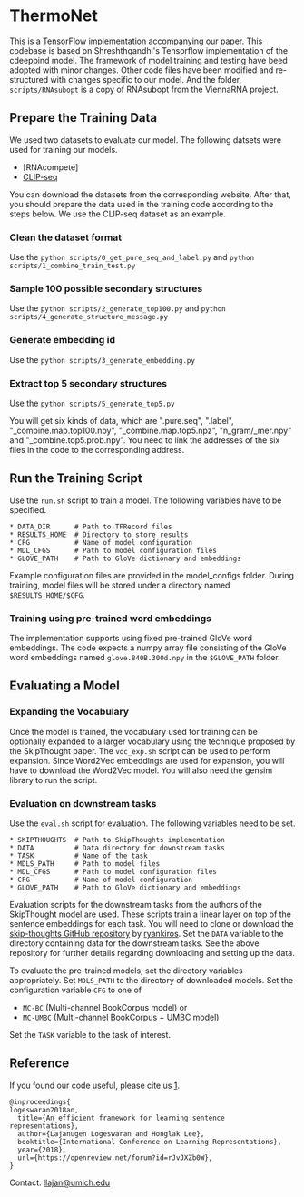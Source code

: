 # ThermoNet
This is a TensorFlow implementation accompanying our paper. This codebase is based on Shreshthgandhi's Tensorflow implementation of the cdeepbind model. The framework of model training and testing have beed adopted with minor changes. Other code files have been modified and re-structured with changes specific to our model. And the folder, `scripts/RNAsubopt` is a copy of RNAsubopt from the ViennaRNA  project.

## Prepare the Training Data
We used two datasets to evaluate our model.
The following datsets were used for training our models.
* [RNAcompete]
* [CLIP-seq](https://github.com/mstrazar/iONMF)

You can download the datasets from the corresponding website. 
After that, you should prepare the data used in the training code according to the steps below. We use the CLIP-seq dataset as an example.

### Clean the dataset format
Use the `python scripts/0_get_pure_seq_and_label.py` and `python scripts/1_combine_train_test.py`

### Sample 100 possible secondary structures
Use the `python scripts/2_generate_top100.py` and `python scripts/4_generate_structure_message.py`

### Generate embedding id
Use the `python scripts/3_generate_embedding.py`

### Extract top 5 secondary structures 
Use the `python scripts/5_generate_top5.py`

You will get six kinds of data, which are ".pure.seq", ".label", "\_combine.map.top100.npy", "\_combine.map.top5.npz", "n_gram/\_mer.npy" and "\_combine.top5.prob.npy". You need to link the addresses of the six files in the code to the corresponding address.

## Run the Training Script

Use the `run.sh` script to train a model. 
The following variables have to be specified.

```
* DATA_DIR      # Path to TFRecord files
* RESULTS_HOME  # Directory to store results
* CFG           # Name of model configuration 
* MDL_CFGS      # Path to model configuration files
* GLOVE_PATH    # Path to GloVe dictionary and embeddings
```

Example configuration files are provided in the model\_configs folder. During training, model files will be stored under a directory named `$RESULTS_HOME/$CFG`.

### Training using pre-trained word embeddings

The implementation supports using fixed pre-trained GloVe word embeddings.
The code expects a numpy array file consisting of the GloVe word embeddings named `glove.840B.300d.npy` in the `$GLOVE_PATH` folder.

## Evaluating a Model

### Expanding the Vocabulary

Once the model is trained, the vocabulary used for training can be optionally expanded to a larger vocabulary using the technique proposed by the SkipThought paper. 
The `voc_exp.sh` script can be used to perform expansion. 
Since Word2Vec embeddings are used for expansion, you will have to download the Word2Vec model. 
You will also need the gensim library to run the script.

### Evaluation on downstream tasks

Use the `eval.sh` script for evaluation. The following variables need to be set.

```
* SKIPTHOUGHTS  # Path to SkipThoughts implementation
* DATA          # Data directory for downstream tasks
* TASK          # Name of the task
* MDLS_PATH     # Path to model files
* MDL_CFGS      # Path to model configuration files
* CFG           # Name of model configuration 
* GLOVE_PATH    # Path to GloVe dictionary and embeddings
```

Evaluation scripts for the downstream tasks from the authors of the SkipThought model are used. These scripts train a linear layer on top of the sentence embeddings for each task. 
You will need to clone or download the [skip-thoughts GitHub repository](https://github.com/ryankiros/skip-thoughts) by [ryankiros](https://github.com/ryankiros).
Set the `DATA` variable to the directory containing data for the downstream tasks. 
See the above repository for further details regarding downloading and setting up the data.

To evaluate the pre-trained models, set the directory variables appropriately.
Set `MDLS_PATH` to the directory of downloaded models.
Set the configuration variable `CFG` to one of 
* `MC-BC` (Multi-channel BookCorpus model) or 
* `MC-UMBC` (Multi-channel BookCorpus + UMBC model)

Set the `TASK` variable to the task of interest.

## Reference

If you found our code useful, please cite us [1](https://arxiv.org/pdf/1803.02893.pdf).

```
@inproceedings{
logeswaran2018an,
  title={An efficient framework for learning sentence representations},
  author={Lajanugen Logeswaran and Honglak Lee},
  booktitle={International Conference on Learning Representations},
  year={2018},
  url={https://openreview.net/forum?id=rJvJXZb0W},
}
```

Contact: [llajan@umich.edu](mailto:llajan@umich.edu)

